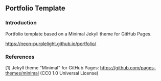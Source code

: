 ## Portfolio Template

### Introduction

Portfolio template based on a Minimal Jekyll theme for GitHub Pages.

https://neon-purplelight.github.io/portfolio/

### References

[1] Jekyll theme "Minimal" for GitHub Pages: https://github.com/pages-themes/minimal (CC0 1.0 Universal License)
